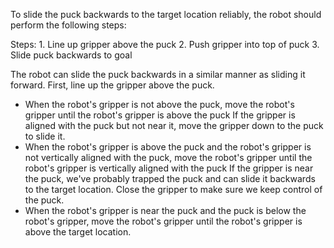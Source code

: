 To slide the puck backwards to the target location reliably, the robot should perform the following steps:

Steps:  1. Line up gripper above the puck 2. Push gripper into top of puck 3. Slide puck backwards to goal

The robot can slide the puck backwards in a similar manner as sliding it forward. First, line up the gripper above the puck.
- When the robot's gripper is not above the puck, move the robot's gripper until the robot's gripper is above the puck
If the gripper is aligned with the puck but not near it, move the gripper down to the puck to slide it.
- When the robot's gripper is above the puck and the robot's gripper is not vertically aligned with the puck, move the robot's gripper until the robot's gripper is vertically aligned with the puck
If the gripper is near the puck, we've probably trapped the puck and can slide it backwards to the target location. Close the gripper to make sure we keep control of the puck.
- When the robot's gripper is near the puck and the puck is below the robot's gripper, move the robot's gripper until the robot's gripper is above the target location.